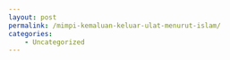 ```yaml
---
layout: post
permalink: /mimpi-kemaluan-keluar-ulat-menurut-islam/
categories:
    - Uncategorized
---
```


